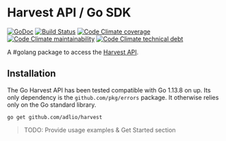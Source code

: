 Harvest API / Go SDK
==============

[![GoDoc](https://godoc.org/github.com/sergeykuzmich/harvest?status.svg)](http://godoc.org/github.com/sergeykuzmich/harvest)
[![Build Status](https://travis-ci.org/sergeykuzmich/harvest.svg)](https://travis-ci.org/sergeykuzmich/harvest)
[![Code Climate coverage](https://img.shields.io/codeclimate/coverage/sergeykuzmich/harvest)](https://codeclimate.com/github/sergeykuzmich/harvest)
[![Code Climate maintainability](https://img.shields.io/codeclimate/maintainability/sergeykuzmich/harvest)](https://codeclimate.com/github/sergeykuzmich/harvest)
[![Code Climate technical debt](https://img.shields.io/codeclimate/tech-debt/sergeykuzmich/harvest)](https://codeclimate.com/github/sergeykuzmich/harvest)

A #golang package to access the [Harvest API](https://help.getharvest.com/api-v2/).


## Installation

The Go Harvest API has been tested compatible with Go 1.13.8 on up. Its only dependency is
the `github.com/pkg/errors` package. It otherwise relies only on the Go standard library.

```
go get github.com/adlio/harvest
```

> TODO: Provide usage examples & Get Started section
